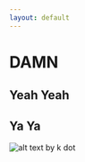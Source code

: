 ```yaml
---
layout: default
---
```


# DAMN

## Yeah Yeah

## Ya Ya

![alt text](https://upload.wikimedia.org/wikipedia/en/5/51/Kendrick_Lamar_-_Damn.png "Logo Title Text 1")
by k dot